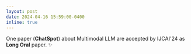 ```yaml
---
layout: post
date: 2024-04-16 15:59:00-0400
inline: true
---
```


One paper (**ChatSpot**) about Multimodal LLM are accepted by IJCAI'24 as **Long Oral** paper. :sparkles:
